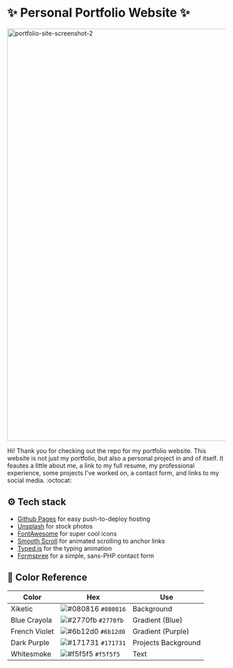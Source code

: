 # ✨ Personal Portfolio Website ✨

<img width="951" alt="portfolio-site-screenshot-2" src="https://user-images.githubusercontent.com/88569965/133912466-a5288bae-c3e4-4f41-96b6-7004d7785cac.png">

Hi! Thank you for checking out the repo for my portfolio website. This website is not just my portfolio, but also a personal project in and of itself. It feautes a little about me, a link to my full resume, my professional experience, some projects I've worked on, a contact form, and links to my social media. :octocat:

## ⚙️ Tech stack
- [Github Pages](https://pages.github.com/) for easy push-to-deploy hosting
- [Unsplash](https://unsplash.com/) for stock photos
- [FontAwesome](https://fontawesome.com/) for super cool icons
- [Smooth Scroll](https://github.com/cferdinandi/smooth-scroll) for animated scrolling to anchor links
- [Typed.js](https://mattboldt.com/demos/typed-js/) for the typing animation
- [Formspree](https://formspree.io/) for a simple, sans-PHP contact form

## 🎨 Color Reference

| Color          | Hex                                                                | Use
| -------------- | ------------------------------------------------------------------ | ------------------- |
| Xiketic        | ![#080816](https://via.placeholder.com/10/080816?text=+) `#080816` | Background          |
| Blue Crayola   | ![#2770fb](https://via.placeholder.com/10/2770fb?text=+) `#2770fb` | Gradient (Blue)     |
| French Violet  | ![#6b12d0](https://via.placeholder.com/10/6b12d0?text=+) `#6b12d0` | Gradient (Purple)   |
| Dark Purple    | ![#171731](https://via.placeholder.com/10/171731?text=+) `#171731` | Projects Background |
| Whitesmoke     | ![#f5f5f5](https://via.placeholder.com/10/f5f5f5?text=+) `#f5f5f5` | Text                |
